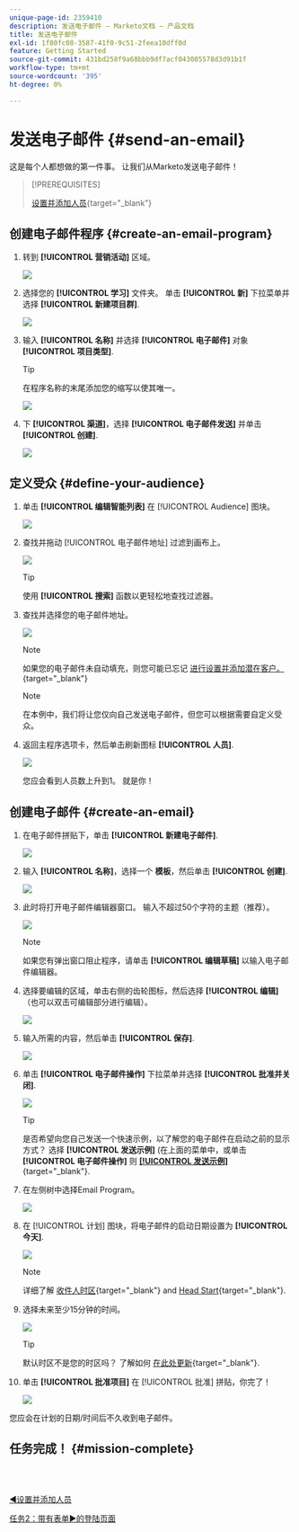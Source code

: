 ```yaml
---
unique-page-id: 2359410
description: 发送电子邮件 — Marketo文档 — 产品文档
title: 发送电子邮件
exl-id: 1f80fc08-3587-41f0-9c51-2feea10dff0d
feature: Getting Started
source-git-commit: 431bd258f9a68bbb9df7acf043085578d3d91b1f
workflow-type: tm+mt
source-wordcount: '395'
ht-degree: 0%

---
```


# 发送电子邮件 {#send-an-email}

这是每个人都想做的第一件事。 让我们从Marketo发送电子邮件！

>[!PREREQUISITES]
>
>[设置并添加人员](/help/marketo/getting-started/quick-wins/get-set-up-and-add-a-person.md){target="_blank"}

## 创建电子邮件程序 {#create-an-email-program}

1. 转到 **[!UICONTROL 营销活动]** 区域。

   ![](assets/send-an-email-1.png)

1. 选择您的 **[!UICONTROL 学习]** 文件夹。 单击 **[!UICONTROL 新]** 下拉菜单并选择 **[!UICONTROL 新建项目群]**.

   ![](assets/send-an-email-2.png)

1. 输入 **[!UICONTROL 名称]** 并选择 **[!UICONTROL 电子邮件]** 对象 **[!UICONTROL 项目类型]**.

   >[!TIP]
   >
   >在程序名称的末尾添加您的缩写以使其唯一。

   ![](assets/send-an-email-3.png)

1. 下 **[!UICONTROL 渠道]**，选择 **[!UICONTROL 电子邮件发送]** 并单击 **[!UICONTROL 创建]**.

   ![](assets/send-an-email-4.png)

## 定义受众 {#define-your-audience}

1. 单击 **[!UICONTROL 编辑智能列表]** 在 [!UICONTROL Audience] 图块。

   ![](assets/send-an-email-5.png)

1. 查找并拖动 [!UICONTROL 电子邮件地址] 过滤到画布上。

   ![](assets/send-an-email-6.png)

   >[!TIP]
   >
   >使用 **[!UICONTROL 搜索]** 函数以更轻松地查找过滤器。

1. 查找并选择您的电子邮件地址。

   ![](assets/send-an-email-7.png)

   >[!NOTE]
   >
   >如果您的电子邮件未自动填充，则您可能已忘记 [进行设置并添加潜在客户。](/help/marketo/getting-started/quick-wins/get-set-up-and-add-a-person.md){target="_blank"}

   >[!NOTE]
   >
   >在本例中，我们将让您仅向自己发送电子邮件，但您可以根据需要自定义受众。

1. 返回主程序选项卡，然后单击刷新图标 **[!UICONTROL 人员]**.

   ![](assets/send-an-email-8.png)

   您应会看到人员数上升到1。 就是你！

## 创建电子邮件 {#create-an-email}

1. 在电子邮件拼贴下，单击 **[!UICONTROL 新建电子邮件]**.

   ![](assets/send-an-email-9.png)

1. 输入 **[!UICONTROL 名称]**，选择一个 **模板**，然后单击 **[!UICONTROL 创建]**.

   ![](assets/send-an-email-10.png)

1. 此时将打开电子邮件编辑器窗口。 输入不超过50个字符的主题（推荐）。

   ![](assets/send-an-email-11.png)

   >[!NOTE]
   >
   >如果您有弹出窗口阻止程序，请单击 **[!UICONTROL 编辑草稿]** 以输入电子邮件编辑器。

1. 选择要编辑的区域，单击右侧的齿轮图标，然后选择 **[!UICONTROL 编辑]** （也可以双击可编辑部分进行编辑）。

   ![](assets/send-an-email-12.png)

1. 输入所需的内容，然后单击 **[!UICONTROL 保存]**.

   ![](assets/send-an-email-13.png)

1. 单击 **[!UICONTROL 电子邮件操作]** 下拉菜单并选择 **[!UICONTROL 批准并关闭]**.

   ![](assets/send-an-email-14.png)

   >[!TIP]
   >
   >是否希望向您自己发送一个快速示例，以了解您的电子邮件在启动之前的显示方式？ 选择 **[!UICONTROL 发送示例]** (在上面的菜单中，或单击 **[!UICONTROL 电子邮件操作]** 则 [**[!UICONTROL 发送示例]**](/help/marketo/product-docs/email-marketing/general/creating-an-email/send-a-sample-email.md){target="_blank"}.

1. 在左侧树中选择Email Program。

   ![](assets/send-an-email-15.png)

1. 在 [!UICONTROL 计划] 图块，将电子邮件的启动日期设置为 **[!UICONTROL 今天]**.

   ![](assets/send-an-email-16.png)

   >[!NOTE]
   >
   >详细了解 [收件人时区](/help/marketo/product-docs/email-marketing/email-programs/email-program-actions/scheduling-with-recipient-time-zone/schedule-email-programs-with-recipient-time-zone.md){target="_blank"} and [Head Start](/help/marketo/product-docs/email-marketing/email-programs/email-program-actions/head-start-for-email-programs.md){target="_blank"}.

1. 选择未来至少15分钟的时间。

   ![](assets/send-an-email-17.png)

   >[!TIP]
   >
   >默认时区不是您的时区吗？ 了解如何 [在此处更新](/help/marketo/product-docs/administration/settings/select-your-language-locale-and-time-zone.md){target="_blank"}.

1. 单击 **[!UICONTROL 批准项目]** 在 [!UICONTROL 批准] 拼贴，你完了！

   ![](assets/send-an-email-18.png)

您应会在计划的日期/时间后不久收到电子邮件。

## 任务完成！ {#mission-complete}

<br> 

[◄设置并添加人员](/help/marketo/getting-started/quick-wins/get-set-up-and-add-a-person.md)

[任务2：带有表单►的登陆页面](/help/marketo/getting-started/quick-wins/landing-page-with-a-form.md)
